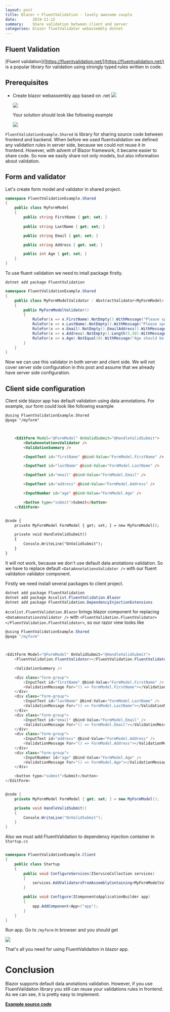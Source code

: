 ```yaml
---
layout: post
title: Blazor + FluentValidation - lovely awesome couple
date:       2019-11-12
summary:    Share validation between client and server
categories: blazor fluetValidator webassembly dotnet 
---
```


## Fluent Validation

[Fluent validation]([https://fluentvalidation.net/](https://fluentvalidation.net/) is a popular library for validation using strongly typed rules written in code. 

## Prerequisites

* Create blazor webassembly app based on .net ![](\images\blazor-fluent-validator\2019-11-12-17-57-23-image.png)
  
  ![](\images\blazor-fluent-validator\2019-11-12-17-59-57-image.png)
  
  Your solution should look like following example
  
  
  
  ![](\images\blazor-fluent-validator\2019-11-13-08-56-29-image.png)
  
  
  
  

`FluentValidationExample.Shared` is library for sharing source code between frontend and backend. When before we used fluentvalidation we defined any validation rules in server side, because we could not reuse it in frontend. However, with advent of Blazor framework, it became easier to share code. So now we easily share not only models, but also information about validation.



## Form and validator

Let's create form model and validator in shared project. 

```csharp
namespace FluentValidationExample.Shared
{
    public class MyFormModel
    {
        public string FirstName { get; set; }
        
        public string LastName { get; set; }

        public string Email { get; set; }        

        public string Address { get; set; }

        public int Age { get; set; }
    }
}
```

To use fluent validation we need to intall package firstly.

```shell
dotnet add package FluentValidation
```

```csharp
namespace FluentValidationExample.Shared
{
    public class MyFormModelValidator : AbstractValidator<MyFormModel>
    {
        public MyFormModelValidator()
        {
            RuleFor(x => x.FirstName).NotEmpty().WithMessage("Please specify a first name");
            RuleFor(x => x.LastName).NotEmpty().WithMessage("Please specify a last name");
            RuleFor(x => x.Email).NotEmpty().EmailAddress().WithMessage("Please specify a valid email");
            RuleFor(x => x.Address).NotEmpty().Length(5,50).WithMessage("Please specify a valid address"); ;
            RuleFor(x => x.Age).NotEqual(0).WithMessage("Age should be more than zero");
        }
    }
}
```

Now we can use this validator in both server and client side. We will not cover server side configuration in this post and assume that we already have server side configuration.



## Client side configuration

Client side blazor app has default validation using data annotations. For example, our form could look like following example

```html
@using FluentValidationExample.Shared
@page "/myform"



    <EditForm Model="@FormModel" OnValidSubmit="@HandleValidSubmit">
        <DataAnnotationsValidator />
        <ValidationSummary />

        <InputText id="firstName" @bind-Value="FormModel.FirstName" />

        <InputText id="lastName" @bind-Value="FormModel.LastName" />

        <InputText id="email" @bind-Value="FormModel.Email" />

        <InputText id="address" @bind-Value="FormModel.Address" />

        <InputNumber id="age" @bind-Value="FormModel.Age" />

        <button type="submit">Submit</button>
    </EditForm>


@code {
    private MyFormModel FormModel { get; set; } = new MyFormModel();

    private void HandleValidSubmit()
    {
        Console.WriteLine("OnValidSubmit");
    }
}
```

It will not work, because we don't use default data anotations validation. So we have to replace default `<DataAnnotationsValidator />` with our fluent validation validator component.

Firstly we need install several packages to client project.

```powershell
dotnet add package FluentValidation
dotnet add package Accelist.FluentValidation.Blazor
dotnet add package FluentValidation.DependencyInjectionExtensions
```

`Accelist.FluentValidation.Blazor` brings blazor component for replacing `<DataAnnotationsValidator />` with `<FluentValidation.FluentValidator></FluentValidation.FluentValidator>`, so our razor view looks like

```csharp
@using FluentValidationExample.Shared
@page "/myform"



<EditForm Model="@FormModel" OnValidSubmit="@HandleValidSubmit">
    <FluentValidation.FluentValidator></FluentValidation.FluentValidator>

    <ValidationSummary />

    <div class="form-group">
        <InputText id="firstName" @bind-Value="FormModel.FirstName" />
        <ValidationMessage For="() => FormModel.FirstName"></ValidationMessage>
    </div>
    <div class="form-group">
        <InputText id="lastName" @bind-Value="FormModel.LastName" />
        <ValidationMessage For="() => FormModel.LastName"></ValidationMessage>
    </div>
    <div class="form-group">
        <InputText id="email" @bind-Value="FormModel.Email" />
        <ValidationMessage For="() => FormModel.Email"></ValidationMessage>
    </div>
    <div class="form-group">
        <InputText id="address" @bind-Value="FormModel.Address" />
        <ValidationMessage For="() => FormModel.Address"></ValidationMessage>
    </div>
    <div class="form-group">
        <InputNumber id="age" @bind-Value="FormModel.Age" />
        <ValidationMessage For="() => FormModel.Age"></ValidationMessage>
    </div>

    <button type="submit">Submit</button>
</EditForm>


@code {
    private MyFormModel FormModel { get; set; } = new MyFormModel();

    private void HandleValidSubmit()
    {
        Console.WriteLine("OnValidSubmit");
    }
}
```

Also we must add FluentValidation to dependency injection container in `Startup.cs` 

```csharp

namespace FluentValidationExample.Client
{
    public class Startup
    {
        public void ConfigureServices(IServiceCollection services)
        {
            services.AddValidatorsFromAssemblyContaining<MyFormModelValidator>();
        }

        public void Configure(IComponentsApplicationBuilder app)
        {
            app.AddComponent<App>("app");
        }
    }
}

```

Run app. Go to `/myform` in browser and you should get 

![](\images\blazor-fluent-validator\2019-11-13-10-13-03-image.png)

That's all you need for using FluentValidaiton in blazor app.

# Conclusion

Blazor supports default data anotations validation. However, if you use FluentValidaiton library you still can reuse your validations rules in frontend. As we can see, it is pretty easy to implement.

[**Example source code**](https://github.com/nightBaker/examples/tree/master/examples/FluentValidationExample)
